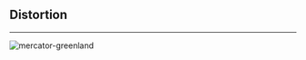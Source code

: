 ## Distortion

----
 
![mercator-greenland](http://storm-is-brewing.com/img/bootcamp/Greenland_Overlay.png)
